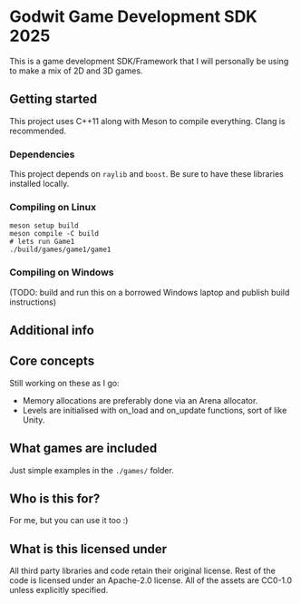 # Godwit Game Development SDK 2025
This is a game development SDK/Framework that I will personally be using to make a mix of 2D and 3D games.

## Getting started
This project uses C++11 along with Meson to compile everything. Clang is recommended.

### Dependencies
This project depends on `raylib` and `boost`. Be sure to have these libraries installed locally.

### Compiling on Linux
```shell
meson setup build
meson compile -C build
# lets run Game1
./build/games/game1/game1
```

### Compiling on Windows
(TODO: build and run this on a borrowed Windows laptop and publish build instructions)

## Additional info

## Core concepts
Still working on these as I go:
- Memory allocations are preferably done via an Arena allocator.
- Levels are initialised with on_load and on_update functions, sort of like Unity.

## What games are included
Just simple examples in the `./games/` folder.

## Who is this for?
For me, but you can use it too :)

## What is this licensed under
All third party libraries and code retain their original license. Rest of the code is licensed under an Apache-2.0 license. All of the assets are CC0-1.0 unless explicitly specified.
